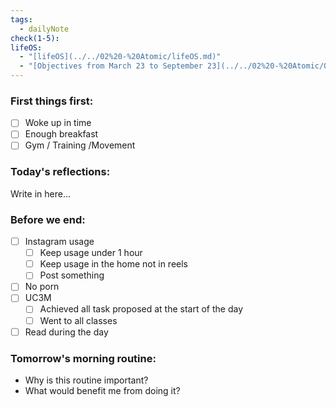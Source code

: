 ```yaml
---
tags:
  - dailyNote
check(1-5): 
lifeOS:
  - "[lifeOS](../../02%20-%20Atomic/lifeOS.md)"
  - "[Objectives from March 23 to September 23](../../02%20-%20Atomic/Objectives%20from%20March%2023%20to%20September%2023.md)"
---
```

###  First things first: 

- [ ]  Woke up in time
- [ ] Enough breakfast
- [ ] Gym / Training /Movement

### Today's reflections: 
Write in here...

### Before we end: 

- [ ]  Instagram usage
	- [ ] Keep usage under 1 hour
	- [ ] Keep usage in the home not in reels
	- [ ] Post something

- [ ] No porn 
- [ ] UC3M
	- [ ] Achieved all task proposed at the start of the day
	- [ ] Went to all classes

- [ ] Read during the day
### Tomorrow's morning routine: 
+ Why is this routine important? 
+ What would benefit me from doing it?